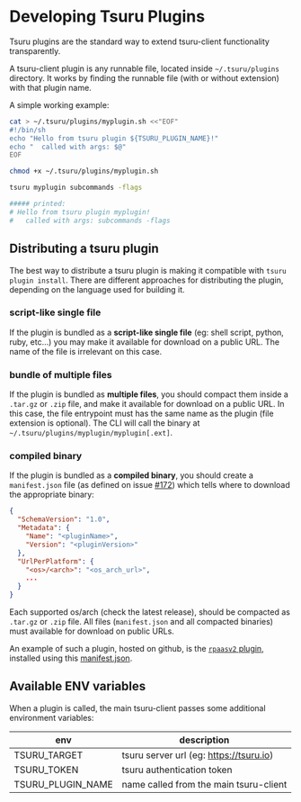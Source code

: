 # Developing Tsuru Plugins

Tsuru plugins are the standard way to extend tsuru-client functionality transparently.

A tsuru-client plugin is any runnable file, located inside `~/.tsuru/plugins` directory.
It works by finding the runnable file (with or without extension) with that plugin name.

A simple working example:
```bash
cat > ~/.tsuru/plugins/myplugin.sh <<"EOF"
#!/bin/sh
echo "Hello from tsuru plugin ${TSURU_PLUGIN_NAME}!"
echo "  called with args: $@"
EOF

chmod +x ~/.tsuru/plugins/myplugin.sh

tsuru myplugin subcommands -flags

##### printed:
# Hello from tsuru plugin myplugin!
#   called with args: subcommands -flags
```

## Distributing a tsuru plugin

The best way to distribute a tsuru plugin is making it compatible with `tsuru plugin install`.
There are different approaches for distributing the plugin,
depending on the language used for building it.

### script-like single file
If the plugin is bundled as a **script-like single file** (eg: shell script, python, ruby, etc...)
you may make it available for download on a public URL.
The name of the file is irrelevant on this case.

### bundle of multiple files
If the plugin is bundled as **multiple files**, you should compact them inside a `.tar.gz` or `.zip` file,
and make it available for download on a public URL.
In this case, the file entrypoint must has the same name as the plugin (file extension is optional).
The CLI will call the binary at `~/.tsuru/plugins/myplugin/myplugin[.ext]`.

### compiled binary
If the plugin is bundled as a **compiled binary**, you should create a `manifest.json` file
(as defined on issue [#172](https://github.com/tsuru/tsuru-client/issues/172))
which tells where to download the appropriate binary:
```json
{
  "SchemaVersion": "1.0",
  "Metadata": {
    "Name": "<pluginName>",
    "Version": "<pluginVersion>"
  },
  "UrlPerPlatform": {
    "<os>/<arch>": "<os_arch_url>",
    ...
  }
}
```

Each supported os/arch (check the latest release), should be compacted as `.tar.gz` or `.zip` file.
All files (`manifest.json` and all compacted binaries) must available for download on public URLs.

An example of such a plugin, hosted on github, is the
[`rpaasv2` plugin](https://github.com/tsuru/rpaas-operator/issues/124),
installed using this [manifest.json](https://github.com/tsuru/rpaas-operator/releases/latest/download/manifest.json).

## Available ENV variables

When a plugin is called, the main tsuru-client passes some additional environment variables:

| env               | description                             |
| ----------------- | --------------------------------------- |
| TSURU_TARGET      | tsuru server url (eg: https://tsuru.io) |
| TSURU_TOKEN       | tsuru authentication token              |
| TSURU_PLUGIN_NAME | name called from the main tsuru-client  |
